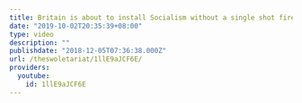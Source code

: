 ```yaml
---
title: Britain is about to install Socialism without a single shot fired
date: "2019-10-02T20:35:39+08:00"
type: video
description: ""
publishdate: "2018-12-05T07:36:38.000Z"
url: /theswoletariat/1llE9aJCF6E/
providers:
  youtube:
    id: 1llE9aJCF6E
---
```

